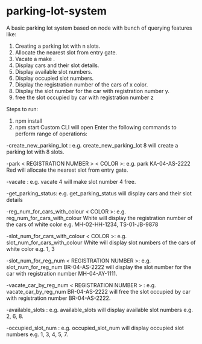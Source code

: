 # parking-lot-system
A basic parking lot system based on node with bunch of querying features like:
1. Creating a parking lot with n slots.
2. Allocate the nearest slot from entry gate.
3. Vacate  a make .
4. Display cars and their slot details.
5. Display available slot numbers.
6. Display occupied slot numbers.
7. Display the registration number of the cars of x color.
8. Display the slot number for the car with registration number y.
9. free the slot occupied by car with registration number z

Steps to run:
1. npm install
2. npm start
Custom CLI will open
Enter the following commands to perform range of operations:

-create_new_parking_lot <Number>: e.g. create_new_parking_lot 8 will create a parking lot with 8 slots.

-park < REGISTRATION NUMBER > < COLOR >: e.g. park KA-04-AS-2222 Red will allocate the nearest slot from entry gate.

-vacate <Position>: e.g. vacate 4 will make slot number 4 free.

-get_parking_status: e.g. get_parking_status will display cars and their slot details

-reg_num_for_cars_with_colour < COLOR >: e.g. reg_num_for_cars_with_colour White will display the registration number of the cars of white color e.g. MH-02-HH-1234, TS-01-JB-9878

-slot_num_for_cars_with_colour < COLOR >: e.g.  slot_num_for_cars_with_colour White will display slot numbers of the cars of white color e.g. 1, 3

-slot_num_for_reg_num < REGISTRATION NUMBER >: e.g. slot_num_for_reg_num BR-04-AS-2222 will display the slot number for the car with registration number MH-04-AY-1111.

-vacate_car_by_reg_num < REGISTRATION NUMBER > : e.g. vacate_car_by_reg_num BR-04-AS-2222 will free the slot occupied by car with registration number BR-04-AS-2222.

-available_slots : e.g. available_slots will display available slot numbers e.g. 2, 6, 8.

-occupied_slot_num : e.g. occupied_slot_num will display occupied slot numbers e.g. 1, 3, 4, 5, 7.
